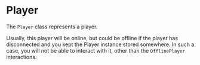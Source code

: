 # Player

The `Player` class represents a player.

Usually, this player will be online, but could be offline if the player has disconnected and you kept the Player instance stored somewhere. In such a case, you will not be able to interact with it, other than the `OfflinePlayer` interactions.
